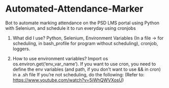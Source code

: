 # Automated-Attendance-Marker

Bot to automate marking attendance on the PSD LMS portal using Python with Selenium, and schedule it to run everyday using cronjobs

1. What did I use?
Python, Selenium, Environment Variables (In a file -> for scheduling, in bash_profile for program without scheduling), cronjob, loggers.

2. How to use environment variables?
Import os
os.environ.get(‘env_var_name’).
If you want to use cron, you need to define the env variables (and path, if you don’t want to use && in cron) in a .sh file
If you’re not scheduling, do the following:
(Refer to: https://www.youtube.com/watch?v=5iWhQWVXosU)


